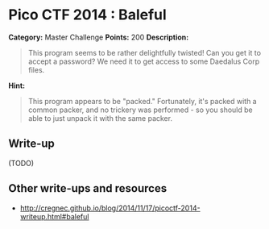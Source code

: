 # Pico CTF 2014 : Baleful

**Category:** Master Challenge
**Points:** 200
**Description:**

>This program seems to be rather delightfully twisted! Can you get it to accept a password? We need it to get access to some Daedalus Corp files.

**Hint:**
>This program appears to be "packed." Fortunately, it's packed with a common packer, and no trickery was performed - so you should be able to just unpack it with the same packer.

## Write-up

(TODO)

## Other write-ups and resources

* <http://cregnec.github.io/blog/2014/11/17/picoctf-2014-writeup.html#baleful>
